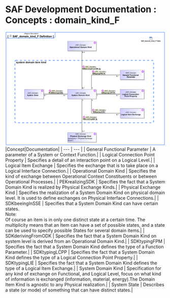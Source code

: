 # SAF Development Documentation : Concepts : domain_kind_F 
![SAF_domain_kind_F Definition.svg](./diagrams/SAF_domain_kind_F-Definition.svg)
|Concept|Documentation|
| --- | --- |
| General Functional Parameter | A parameter of a System or Context Function.|
| Logical Connection Point Property | Specifies a detail of an interaction point on a Logical Level.|
| Logical Item Exchange | Specifies the exchange that is to take place on a Logical Interface Connection.|
| Operational Domain Kind | Specifies the kind of exchange between Operational Context Constituents or between Operational Processes.|
| PEKrealizingSDK | Specifies the fact that a System Domain Kind is realized by Physical Exchange Kinds.|
| Physical Exchange Kind | Specifies the realization of a System Domain Kind on physical domain level. It is  used to define exchanges on Physical Interface Connections.|
| SDKbeeingInSSE | Specifies that a System Domain Kind can have certain states.<br>Note:<br>Of course an item is in only one distinct state at a certain time. The multiplicity means that an Item can have a set of possible states, and a state can be used to specify possible States for several domain items.|
| SDKderivingFromODK | Specifies the fact that a System Domain Kind on system level is derived from an Operational Domain Kind.|
| SDKtypingFPM | Specifies the fact that a System Domain Kind defines the type of a Function Parameter.|
| SDKtypingLCPP | Specifies the fact that a System Domain Kind defines the type of a Logical Connection Point Property.|
| SDKtypingLIE | Specifies the fact that a System Domain Kind defines the type of a Logical Item Exchange.|
| System Domain Kind | Specification for any kind of exchange on Functional, and Logical Level, focus on what kind of information is exchanged (information, material, energy).The Domain Item Kind is agnostic to any Physical realization.|
| System State | Describes a state (or mode) of something that can have distinct states.|
